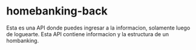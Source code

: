 # homebanking-back

Esta es una API donde puedes ingresar a la informacion, solamente luego de loguearte.
Esta API contiene informacion y la estructura de un hombanking.